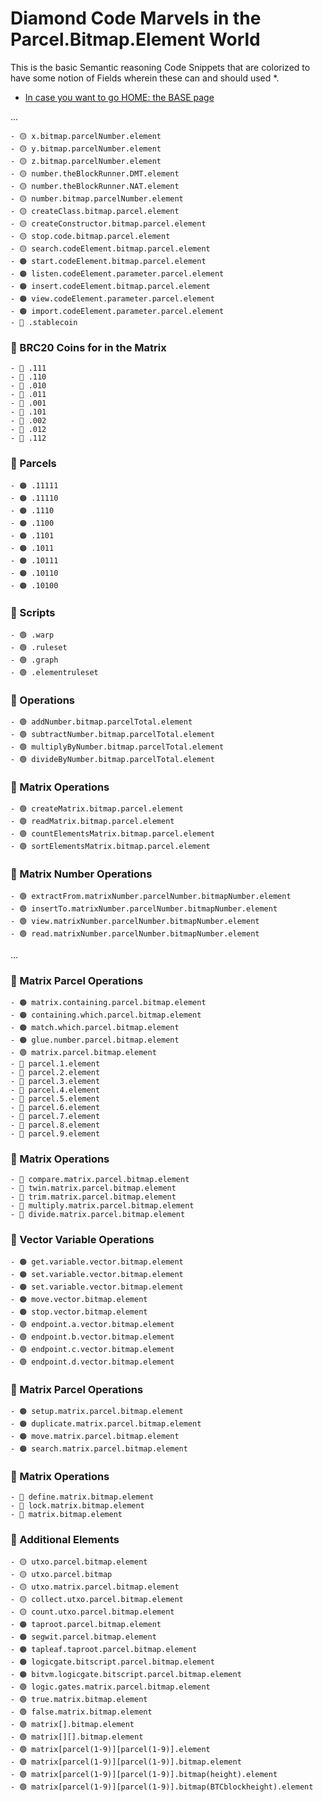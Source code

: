 # Diamond Code Marvels in the Parcel.Bitmap.Element World

This is the basic Semantic reasoning Code Snippets that are colorized to have some notion of Fields wherein these can and should used *.

- [In case you want to go HOME: the BASE page](../README.md)

...

    - 🟡 x.bitmap.parcelNumber.element
    - 🟡 y.bitmap.parcelNumber.element
    - 🟡 z.bitmap.parcelNumber.element
    - 🟡 number.theBlockRunner.DMT.element
    - 🟡 number.theBlockRunner.NAT.element
    - 🟡 number.bitmap.parcelNumber.element
    - 🟡 createClass.bitmap.parcel.element
    - 🟡 createConstructor.bitmap.parcel.element
    - 🟡 stop.code.bitmap.parcel.element
    - 🟡 search.codeElement.bitmap.parcel.element
    - 🟠 start.codeElement.bitmap.parcel.element
    - 🟠 listen.codeElement.parameter.parcel.element
    - 🟠 insert.codeElement.bitmap.parcel.element
    - 🟠 view.codeElement.parameter.parcel.element
    - 🟠 import.codeElement.parameter.parcel.element
    - 🔴 .stablecoin
   
  ### 🔴 BRC20 Coins for in the Matrix 
    - 🔴 .111
    - 🔴 .110
    - 🔴 .010
    - 🔴 .011
    - 🔴 .001
    - 🔴 .101
    - 🔴 .002
    - 🔴 .012
    - 🔴 .112

  ### 💎 Parcels
    - 🟠 .11111
    - 🟠 .11110
    - 🟠 .1110
    - 🟠 .1100
    - 🟠 .1101
    - 🟠 .1011
    - 🟠 .10111
    - 🟠 .10110
    - 🟠 .10100

  ### 💎 Scripts
    - 🟢 .warp
    - 🟢 .ruleset
    - 🟢 .graph
    - 🟢 .elementruleset

  ### 💎 Operations
    - 🟢 addNumber.bitmap.parcelTotal.element
    - 🟢 subtractNumber.bitmap.parcelTotal.element
    - 🟢 multiplyByNumber.bitmap.parcelTotal.element
    - 🟢 divideByNumber.bitmap.parcelTotal.element

  ### 💎 Matrix Operations
    - 🟢 createMatrix.bitmap.parcel.element
    - 🟢 readMatrix.bitmap.parcel.element
    - 🟢 countElementsMatrix.bitmap.parcel.element
    - 🟢 sortElementsMatrix.bitmap.parcel.element

  ### 💎 Matrix Number Operations
    - 🟢 extractFrom.matrixNumber.parcelNumber.bitmapNumber.element
    - 🟢 insertTo.matrixNumber.parcelNumber.bitmapNumber.element
    - 🟢 view.matrixNumber.parcelNumber.bitmapNumber.element
    - 🟢 read.matrixNumber.parcelNumber.bitmapNumber.element

  ...

  ### 💎 Matrix Parcel Operations
    - 🟠 matrix.containing.parcel.bitmap.element
    - 🟠 containing.which.parcel.bitmap.element
    - 🟠 match.which.parcel.bitmap.element
    - 🟠 glue.number.parcel.bitmap.element
    - 🟢 matrix.parcel.bitmap.element
    - 🔴 parcel.1.element
    - 🔴 parcel.2.element
    - 🔴 parcel.3.element
    - 🔴 parcel.4.element
    - 🔴 parcel.5.element
    - 🔴 parcel.6.element
    - 🔴 parcel.7.element
    - 🔴 parcel.8.element
    - 🔴 parcel.9.element

  ### 💎 Matrix Operations
    - 🔵 compare.matrix.parcel.bitmap.element
    - 🔵 twin.matrix.parcel.bitmap.element
    - 🔵 trim.matrix.parcel.bitmap.element
    - 🔵 multiply.matrix.parcel.bitmap.element
    - 🔵 divide.matrix.parcel.bitmap.element

  ### 💎 Vector Variable Operations
    - 🟠 get.variable.vector.bitmap.element
    - 🟠 set.variable.vector.bitmap.element
    - 🟠 set.variable.vector.bitmap.element
    - 🟠 move.vector.bitmap.element
    - 🟠 stop.vector.bitmap.element
    - 🟢 endpoint.a.vector.bitmap.element
    - 🟢 endpoint.b.vector.bitmap.element
    - 🟢 endpoint.c.vector.bitmap.element
    - 🟢 endpoint.d.vector.bitmap.element

  ### 💎 Matrix Parcel Operations
    - 🟠 setup.matrix.parcel.bitmap.element
    - 🟠 duplicate.matrix.parcel.bitmap.element
    - 🟠 move.matrix.parcel.bitmap.element
    - 🟠 search.matrix.parcel.bitmap.element

  ### 💎  Matrix Operations
    - 🔵 define.matrix.bitmap.element
    - 🔵 lock.matrix.bitmap.element
    - 🔵 matrix.bitmap.element

  ### 💎 Additional Elements
    - 🟡 utxo.parcel.bitmap.element
    - 🟡 utxo.parcel.bitmap
    - 🟡 utxo.matrix.parcel.bitmap.element
    - 🟡 collect.utxo.parcel.bitmap.element
    - 🟡 count.utxo.parcel.bitmap.element
    - 🟠 taproot.parcel.bitmap.element
    - 🟠 segwit.parcel.bitmap.element
    - 🟠 tapleaf.taproot.parcel.bitmap.element
    - 🟠 logicgate.bitscript.parcel.bitmap.element
    - 🟠 bitvm.logicgate.bitscript.parcel.bitmap.element
    - 🟢 logic.gates.matrix.parcel.bitmap.element
    - 🟢 true.matrix.bitmap.element
    - 🟢 false.matrix.bitmap.element
    - 🟢 matrix[].bitmap.element
    - 🟢 matrix[][].bitmap.element
    - 🟢 matrix[parcel(1-9)][parcel(1-9)].element
    - 🟢 matrix[parcel(1-9)][parcel(1-9)].bitmap.element
    - 🟢 matrix[parcel(1-9)][parcel(1-9)].bitmap(height).element
    - 🟢 matrix[parcel(1-9)][parcel(1-9)].bitmap(BTCblockheight).element




